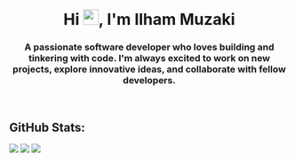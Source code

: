 <h1 align="center">Hi <img src="https://media.giphy.com/media/hvRJCLFzcasrR4ia7z/giphy.gif" width="28">, I'm Ilham Muzaki</h1>

###

<h3 align="center">A passionate software developer who loves building and tinkering with code. I'm always excited to work on new projects, explore innovative ideas, and collaborate with fellow developers.</h3>
<br>

## GitHub Stats:
![](https://github-readme-stats.vercel.app/api?username=HamCold&theme=tokyonight&hide_border=false&include_all_commits=false&count_private=false)
![](https://github-readme-streak-stats.herokuapp.com/?user=HamCold&theme=tokyonight&hide_border=false)
![](https://github-readme-stats.vercel.app/api/top-langs/?username=HamCold&theme=tokyonight&hide_border=false&include_all_commits=false&count_private=false&layout=compact)
